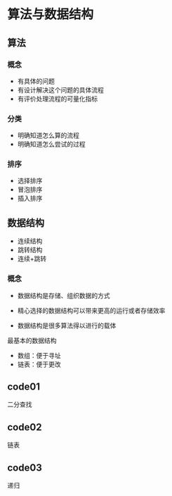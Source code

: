 # 算法与数据结构

## 算法

### 概念
- 有具体的问题
- 有设计解决这个问题的具体流程
- 有评价处理流程的可量化指标

### 分类
- 明确知道怎么算的流程
- 明确知道怎么尝试的过程

### 排序
- 选择排序
- 冒泡排序
- 插入排序

## 数据结构

- 连续结构
- 跳转结构
- 连续+跳转

### 概念

- 数据结构是存储、组织数据的方式

- 精心选择的数据结构可以带来更高的运行或者存储效率

- 数据结构是很多算法得以进行的载体

最基本的数据结构

- 数组：便于寻址
- 链表：便于更改

## code01

二分查找

## code02

链表

## code03

递归

